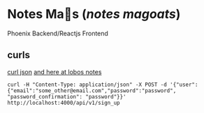 # Notes Ma🐐s (*notes magoats*)
Phoenix Backend/Reactjs Frontend


## curls
[curl json](https://tecadmin.net/post-json-data-with-curl-command/)
[and here at lobos notes](https://lobotuerto.com/blog/building-a-json-api-with-phoenix-and-elixir/)

`curl -H "Content-Type: application/json" -X POST -d '{"user":{"email":"some_other@email.com","password":"password", "password_confirmation": "password"}}' http://localhost:4000/api/v1/sign_up`
